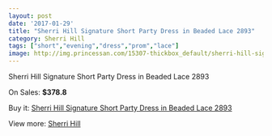 ```yaml
---
layout: post
date: '2017-01-29'
title: "Sherri Hill Signature Short Party Dress in Beaded Lace 2893"
category: Sherri Hill
tags: ["short","evening","dress","prom","lace"]
image: http://img.princessan.com/15307-thickbox_default/sherri-hill-signature-short-party-dress-in-beaded-lace-2893.jpg
---
```

Sherri Hill Signature Short Party Dress in Beaded Lace 2893

On Sales: **$378.8**
<a href="https://www.princessan.com/en/sherri-hill/7128-sherri-hill-signature-short-party-dress-in-beaded-lace-2893.html"><amp-img layout="responsive" width="600" height="600" src="//img.princessan.com/15307-thickbox_default/sherri-hill-signature-short-party-dress-in-beaded-lace-2893.jpg" alt="Sherri Hill Signature Short Party Dress in Beaded Lace 2893 0" /></a>

Buy it: [Sherri Hill Signature Short Party Dress in Beaded Lace 2893](https://www.princessan.com/en/sherri-hill/7128-sherri-hill-signature-short-party-dress-in-beaded-lace-2893.html "Sherri Hill Signature Short Party Dress in Beaded Lace 2893")

View more: [Sherri Hill](https://www.princessan.com/en/57-sherri-hill "Sherri Hill")